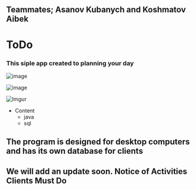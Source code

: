 ## Teammates; Asanov Kubanych and Koshmatov Aibek
# ToDo 
### This siple app created to planning your day

![image](https://user-images.githubusercontent.com/58214386/102722848-1bdda800-432e-11eb-8f58-95bf0c1c0b23.png)

![image](https://user-images.githubusercontent.com/58214386/102723077-cf936780-432f-11eb-93c6-3a4c6e2601ec.png)

![Imgur](https://imgur.com/okDrEG1.png)

* Content
  * java
  * sql

## The program is designed for desktop computers and has its own database for clients
## We will add an update soon. Notice of Activities Clients Must Do
